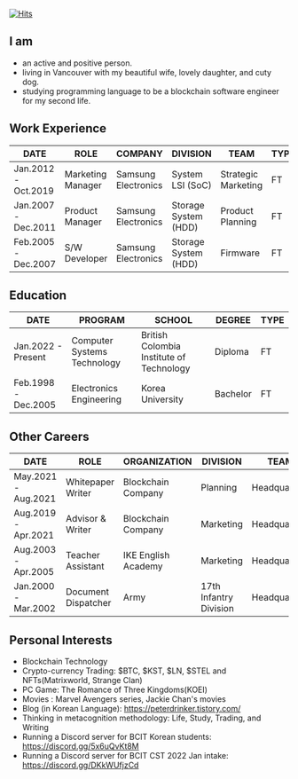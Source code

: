[![Hits](https://hits.seeyoufarm.com/api/count/incr/badge.svg?url=https%3A%2F%2Fgithub.com%2Fnash4comp&count_bg=%2379C83D&title_bg=%23555555&icon=&icon_color=%23E7E7E7&title=hits&edge_flat=false)](https://hits.seeyoufarm.com)


## I am
- an active and positive person.
- living in Vancouver with my beautiful wife, lovely daughter, and cuty dog.
- studying programming language to be a blockchain software engineer for my second life.

## Work Experience

| DATE | ROLE | COMPANY | DIVISION | TEAM | TYPE |
| ------ | ------ | ------ | ------ | ------ | ------ |
|Jan.2012 - Oct.2019  | Marketing Manager | Samsung Electronics | System LSI (SoC) | Strategic Marketing | FT |
|Jan.2007 - Dec.2011  | Product Manager | Samsung Electronics | Storage System (HDD) | Product Planning | FT |
|Feb.2005 - Dec.2007  | S/W Developer | Samsung Electronics | Storage System (HDD) | Firmware | FT |

## Education

| DATE | PROGRAM | SCHOOL | DEGREE | TYPE |
| ------ | ------ | ------ | ------ | ------ |
|Jan.2022 - Present  | Computer Systems Technology | British Colombia Institute of Technology | Diploma | FT |
|Feb.1998 - Dec.2005  | Electronics Engineering | Korea University | Bachelor | FT |

## Other Careers

| DATE | ROLE | ORGANIZATION | DIVISION | TEAM | TYPE |
| ------ | ------ | ------ | ------ | ------ | ------ |
| May.2021 - Aug.2021  | Whitepaper Writer | Blockchain Company | Planning | Headquarters | PT |
| Aug.2019 - Apr.2021  | Advisor & Writer | Blockchain Company | Marketing | Headquarters | PT |
| Aug.2003 - Apr.2005  | Teacher Assistant | IKE English Academy | Marketing | Headquarters | PT |
| Jan.2000 - Mar.2002  | Document Dispatcher | Army |17th Infantry Division | Headquarters | FT |

## Personal Interests

- Blockchain Technology
- Crypto-currency Trading: $BTC, $KST, $LN, $STEL and NFTs(Matrixworld, Strange Clan)
- PC Game: The Romance of Three Kingdoms(KOEI)
- Movies : Marvel Avengers series, Jackie Chan's movies
- Blog (in Korean Language): https://peterdrinker.tistory.com/
- Thinking in metacognition methodology: Life, Study, Trading, and Writing
- Running a Discord server for BCIT Korean students: https://discord.gg/5x6uQvKt8M
- Running a Discord server for BCIT CST 2022 Jan intake: https://discord.gg/DKkWUfjzCd


<!--
**nash4comp/nash4comp** is a ✨ _special_ ✨ repository because its `README.md` (this file) appears on your GitHub profile.

Here are some ideas to get you started:

- 🔭 I’m currently working on ...
- 🌱 I’m currently learning ...
- 👯 I’m looking to collaborate on ...
- 🤔 I’m looking for help with ...
- 💬 Ask me about ...
- 📫 How to reach me: ...
- 😄 Pronouns: ...
- ⚡ Fun fact: ...
-->
